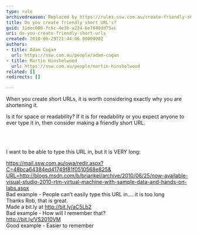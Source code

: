 ```yaml
---
type: rule
archivedreason: Replaced by https://rules.ssw.com.au/create-friendly-short-urls
title: Do you create friendly short URL's?
guid: 31dec000-fc6c-4e3b-a224-6e7840dd75ac
uri: do-you-create-friendly-short-urls
created: 2010-06-29T21:44:06.0000000Z
authors:
- title: Adam Cogan
  url: https://ssw.com.au/people/adam-cogan
- title: Martin Hinshelwood
  url: https://ssw.com.au/people/martin-hinshelwood
related: []
redirects: []

---
```




  <p>When you create short URLs, it is worth considering exactly why you are shortening it.</p>
<p> Is it for space or readability? If it is for readability or you expect anyone to ever type it in, then consider making a friendly short URL. </p>

<br><excerpt class='endintro'></excerpt><br>

  <p>I want to be able to type this URL in, but it is VERY long&#58;</p>
<div class="ms-rteCustom-GreyBox"><a href="https&#58;//mail.ssw.com.au/owa/redir.aspx?C=48bca64384ed41749f81f0510568e825&amp;URL=http&#58;//blogs.msdn.com/b/briankel/archive/2010/06/25/now-available-visual-studio-2010-rtm-virtual-machine-with-sample-data-and-hands-on-labs.aspx" target="_blank">https&#58;//mail.ssw.com.au/owa/redir.aspx?C=48bca64384ed41749f81f0510568e825&amp;<br>
URL=http&#58;//blogs.msdn.com/b/briankel/archive/2010/06/25/now-available-visual-studio-2010-rtm-virtual-machine-with-sample-data-and-hands-on-labs.aspx</a> </div>
<font class="ms-rteCustom-FigureBad">Bad example - People can’t easily type this URL in…. it is too long</font><br>
<div class="ms-rteCustom-GreyBox">Thanks Rob, that is great.<br>
Made a bit.ly at <a href="http&#58;//bit.ly/aC5Lb2" target="_blank">http&#58;//bit.ly/aC5Lb2</a><a href="http&#58;//bit.ly/aC5Lb2" target="_blank"></a></div>
<font class="ms-rteCustom-FigureBad">Bad example -&#160;How will I remember that?</font><br>
<div class="ms-rteCustom-GreyBox"><a href="http&#58;//bit.ly/VS2010VM">http&#58;//bit.ly/VS2010VM</a></div>
<font class="ms-rteCustom-FigureGood">Good example - Easier to remember</font> <br>



